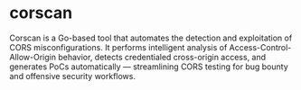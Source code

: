 # corscan
Corscan is a Go-based tool that automates the detection and exploitation of CORS misconfigurations. It performs intelligent analysis of Access-Control-Allow-Origin behavior, detects credentialed cross-origin access, and generates PoCs automatically — streamlining CORS testing for bug bounty and offensive security workflows.
